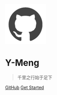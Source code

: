 ![logo](_images/logo.png)
# Y-Meng
> 千里之行始于足下


[GitHub](https://github.com/Y-Meng)
[Get Started](es7.3/)